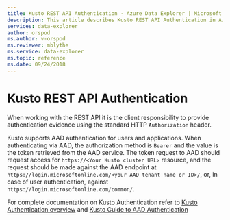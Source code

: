 ```yaml
---
title: Kusto REST API Authentication - Azure Data Explorer | Microsoft Docs
description: This article describes Kusto REST API Authentication in Azure Data Explorer.
services: data-explorer
author: orspod
ms.author: v-orspod
ms.reviewer: mblythe
ms.service: data-explorer
ms.topic: reference
ms.date: 09/24/2018
---
```

# Kusto REST API Authentication



When working with the REST API it is the client responsibility to provide authentication evidence using the standard HTTP `Authorization` header.

Kusto supports AAD authentication for users and applications.
When authenticating via AAD, the authorization method is `Bearer` and the value is the token retrieved from the AAD service.
The token request to AAD should request access for `https://<Your Kusto cluster URL>` resource, and the request should be made against the AAD endpoint at `https://login.microsoftonline.com/<your AAD tenant name or ID>/`, or, in case of user authentication, against `https://login.microsoftonline.com/common/`.

For complete documentation on Kusto Authentication refer to [Kusto Authentication overview](../../management/access-control/index.md) and [Kusto Guide to AAD Authentication](../../management/access-control/how-to-authenticate-with-aad.md)

